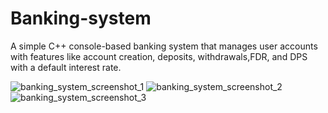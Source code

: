 # Banking-system

A simple C++ console-based banking system that manages user accounts with features like account creation, deposits, withdrawals,FDR, and DPS with a default interest rate.



![banking_system_screenshot_1](https://github.com/user-attachments/assets/01f137cd-b672-4812-9b15-025a9f746db6)
![banking_system_screenshot_2](https://github.com/user-attachments/assets/fc54f455-6f4c-40d7-8aa7-17173c7aec20)
![banking_system_screenshot_3](https://github.com/user-attachments/assets/2a4907aa-6388-4711-b84b-d33118acd81f)
